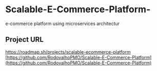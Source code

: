 # Scalable-E-Commerce-Platform-
e-commerce platform using microservices architectur

## Project URL
https://roadmap.sh/projects/scalable-ecommerce-platform
[https://github.com/RodovalhoPMO/Scalable-E-Commerce-Platform](https://github.com/RodovalhoPMO/Scalable-E-Commerce-Platform)
